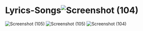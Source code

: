 # Lyrics-Songs![Screenshot (104)](https://user-images.githubusercontent.com/76200523/135847707-e2a7ff56-2fa5-4cb8-9dc7-a921ac7c8160.png)
![Screenshot (105)](https://user-images.githubusercontent.com/76200523/135847716-b0920420-d1e3-44be-bbc9-7e5a06152c37.png)
![Screenshot (105)](https://user-images.githubusercontent.com/76200523/135847737-496e9302-61f7-4826-9d71-98d5cee79770.png)
![Screenshot (104)](https://user-images.githubusercontent.com/76200523/135847765-43c5ced3-af06-4700-9e8d-ca32e091e8f0.png)
